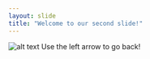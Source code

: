 ```yaml
---
layout: slide
title: "Welcome to our second slide!"
---
```

![alt text](https://www.gettyimages.ie/gi-resources/images/Homepage/Hero/UK/CMS_Creative_164657191_Kingfisher.jpg "Logo Title Text 1")
Use the left arrow to go back!
